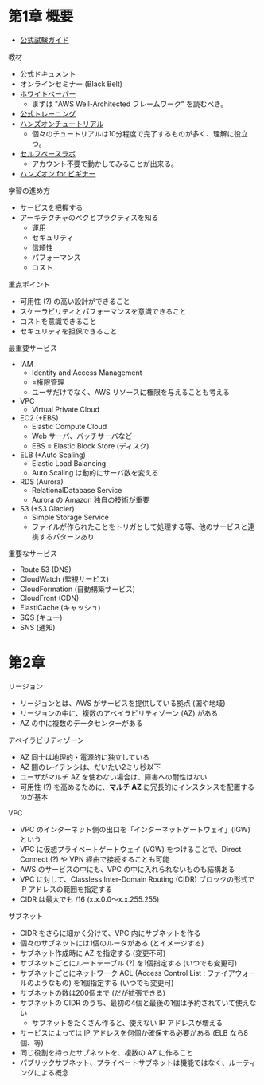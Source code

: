 # 第1章 概要

- [公式試験ガイド](https://d1.awsstatic.com/ja_JP/training-and-certification/docs-sa-assoc/AWS-Certified-Solutions-Architect-Associate-Exam-Guide_v1.1_2019_08_27_FINAL.pdf)

教材

- 公式ドキュメント
- オンラインセミナー (Black Belt)
- [ホワイトペーパー](https://aws.amazon.com/jp/whitepapers/?whitepapers-main.sort-by=item.additionalFields.sortDate&whitepapers-main.sort-order=desc)
    - まずは "AWS Well-Architected フレームワーク" を読むべき。
- [公式トレーニング](http://aws.amazon.com/training)
- [ハンズオンチュートリアル](https://aws.amazon.com/jp/getting-started/hands-on/)
    - 個々のチュートリアルは10分程度で完了するものが多く、理解に役立つ。
- [セルフペースラボ](https://aws.amazon.com/jp/training/self-paced-labs/)
    - アカウント不要で動かしてみることが出来る。
- [ハンズオン for ビギナー](https://aws.amazon.com/jp/aws-jp-introduction/aws-jp-webinar-hands-on/?trk=aws_blog)

学習の進め方

- サービスを把握する
- アーキテクチャのベクとプラクティスを知る
    - 運用
    - セキュリティ
    - 信頼性
    - パフォーマンス
    - コスト

重点ポイント

- 可用性 (?) の高い設計ができること
- スケーラビリティとパフォーマンスを意識できること
- コストを意識できること
- セキュリティを担保できること

最重要サービス

- IAM
    - Identity and Access Management
    - =権限管理
    - ユーザだけでなく、AWS リソースに権限を与えることも考える
- VPC
    - Virtual Private Cloud
- EC2 (+EBS)
    - Elastic Compute Cloud
    - Web サーバ、バッチサーバなど
    - EBS = Elastic Block Store (ディスク)
- ELB (+Auto Scaling)
    - Elastic Load Balancing
    - Auto Scaling は動的にサーバ数を変える
- RDS (Aurora)
    - RelationalDatabase Service
    - Aurora の Amazon 独自の技術が重要
- S3 (+S3 Glacier)
    - Simple Storage Service
    - ファイルが作られたことをトリガとして処理する等、他のサービスと連携するパターンあり

重要なサービス

- Route 53 (DNS)
- CloudWatch (監視サービス)
- CloudFormation (自動構築サービス)
- CloudFront (CDN)
- ElastiCache (キャッシュ)
- SQS (キュー)
- SNS (通知)

# 第2章

リージョン

- リージョンとは、AWS がサービスを提供している拠点 (国や地域)
- リージョンの中に、複数のアベイラビリティゾーン (AZ) がある
- AZ の中に複数のデータセンターがある

アベイラビリティゾーン

- AZ 同士は地理的・電源的に独立している
- AZ 間のレイテンシは、だいたい2ミリ秒以下
- ユーザがマルチ AZ を使わない場合は、障害への耐性はない
- 可用性 (?) を高めるために、**マルチ AZ** に冗長的にインスタンスを配置するのが基本

VPC

- VPC のインターネット側の出口を「インターネットゲートウェイ」(IGW) という
- VPC に仮想プライベートゲートウェイ (VGW) をつけることで、Direct Connect (?) や VPN 経由で接続することも可能
- AWS のサービスの中にも、VPC の中に入れられないものも結構ある
- VPC に対して、Classless Inter-Domain Routing (CIDR) ブロックの形式で IP アドレスの範囲を指定する
- CIDR は最大でも /16 (x.x.0.0～x.x.255.255)

サブネット

- CIDR をさらに細かく分けて、VPC 内にサブネットを作る
- 個々のサブネットには1個のルータがある (とイメージする)
- サブネット作成時に AZ を指定する (変更不可)
- サブネットごとにルートテーブル (?) を1個指定する (いつでも変更可)
- サブネットごとにネットワーク ACL (Access Control List : ファイアウォールのようなもの) を1個指定する (いつでも変更可)
- サブネットの数は200個まで (だが拡張できる)
- サブネットの CIDR のうち、最初の4個と最後の1個は予約されていて使えない
    - サブネットをたくさん作ると、使えない IP アドレスが増える
- サービスによっては IP アドレスを何個か確保する必要がある (ELB なら8個、等)
- 同じ役割を持ったサブネットを、複数の AZ に作ること
- パブリックサブネット、プライベートサブネットは機能ではなく、ルーティングによる概念
